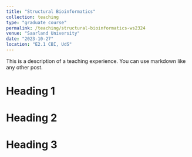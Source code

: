 ```yaml
---
title: "Structural Bioinformatics"
collection: teaching
type: "graduate course"
permalink: /teaching/structural-bioinformatics-ws2324
venue: "Saarland University"
date: "2023-10-27"
location: "E2.1 CBI, UdS"
---
```


This is a description of a teaching experience. You can use markdown like any other post.

Heading 1
======

Heading 2
======

Heading 3
======
